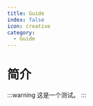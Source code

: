 ```yaml
---
title: Guide
index: false
icon: creative
category:
  - Guide
---
```


# 简介

:::warning
这是一个测试。
:::


